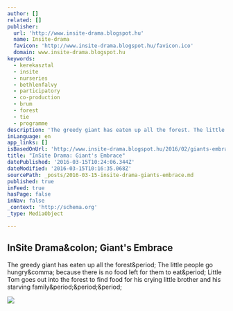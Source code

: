 ```yaml
---
author: []
related: []
publisher:
  url: 'http://www.insite-drama.blogspot.hu'
  name: Insite-drama
  favicon: 'http://www.insite-drama.blogspot.hu/favicon.ico'
  domain: www.insite-drama.blogspot.hu
keywords:
  - kerekasztal
  - insite
  - nurseries
  - bethlenfalvy
  - participatory
  - co-production
  - brum
  - forest
  - tie
  - programme
description: 'The greedy giant has eaten up all the forest. The little people go hungry, because there is no food left for them to eat. Little Tom goes out into the forest to find food for his crying little brother and his starving family...'
inLanguage: en
app_links: []
isBasedOnUrl: 'http://www.insite-drama.blogspot.hu/2016/02/giants-embrace.html'
title: "InSite Drama: Giant's Embrace"
datePublished: '2016-03-15T10:24:06.344Z'
dateModified: '2016-03-15T10:16:35.068Z'
sourcePath: _posts/2016-03-15-insite-drama-giants-embrace.md
published: true
inFeed: true
hasPage: false
inNav: false
_context: 'http://schema.org'
_type: MediaObject

---
```

<article style=""><h1>InSite Drama&amp;colon; Giant's Embrace</h1><p>The greedy giant has eaten up all the forest&amp;period; The little people go hungry&amp;comma; because there is no food left for them to eat&amp;period; Little Tom goes out into the forest to find food for his crying little brother and his starving family&amp;period;&amp;period;&amp;period;</p><img src="http://1.bp.blogspot.com/-4gwnkZ8-aTI/VrB2bvEOWCI/AAAAAAAAIpY/wMr769f40oI/w1200-h630-p-nu/12552781_10153406826586446_2016509521672307406_n.jpg" /></article>
